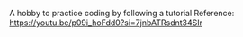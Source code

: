 A hobby to practice coding by following a tutorial 
Reference: https://youtu.be/p09i_hoFdd0?si=7jnbATRsdnt34SIr
